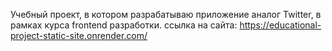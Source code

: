 Учебный проект, в котором разрабатываю приложение аналог Twitter, в рамках курса frontend разработки.
ссылка на сайта: https://educational-project-static-site.onrender.com/
